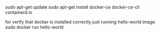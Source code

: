 sudo apt-get update
sudo apt-get install docker-ce docker-ce-cli containerd.io

for verify that docker is installed correctly just running hello-world image
sudo docker run hello-world